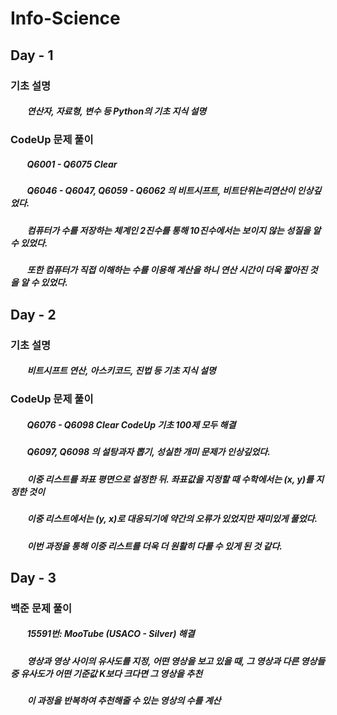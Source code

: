 # **Info-Science**

## **Day - 1**
### 기초 설명
#####   &nbsp;&nbsp;&nbsp;&nbsp;&nbsp;&nbsp;&nbsp;&nbsp;연산자, 자료형, 변수 등 Python의 기초 지식 설명
### CodeUp 문제 풀이
#####   &nbsp;&nbsp;&nbsp;&nbsp;&nbsp;&nbsp;&nbsp;&nbsp;Q6001 - Q6075 Clear
#####   &nbsp;&nbsp;&nbsp;&nbsp;&nbsp;&nbsp;&nbsp;&nbsp;Q6046 - Q6047, Q6059 - Q6062 의 비트시프트, 비트단위논리연산이 인상깊었다.
#####   &nbsp;&nbsp;&nbsp;&nbsp;&nbsp;&nbsp;&nbsp;&nbsp;컴퓨터가 수를 저장하는 체계인 2진수를 통해 10진수에서는 보이지 않는 성질을 알 수 있었다.
#####   &nbsp;&nbsp;&nbsp;&nbsp;&nbsp;&nbsp;&nbsp;&nbsp;또한 컴퓨터가 직접 이해하는 수를 이용해 계산을 하니 연산 시간이 더욱 짧아진 것을 알 수 있었다.

##

## **Day - 2**
### 기초 설명
#####   &nbsp;&nbsp;&nbsp;&nbsp;&nbsp;&nbsp;&nbsp;&nbsp;비트시프트 연산, 아스키코드, 진법 등 기초 지식 설명
### CodeUp 문제 풀이
#####   &nbsp;&nbsp;&nbsp;&nbsp;&nbsp;&nbsp;&nbsp;&nbsp;Q6076 - Q6098 Clear CodeUp 기초 100제 모두 해결
#####   &nbsp;&nbsp;&nbsp;&nbsp;&nbsp;&nbsp;&nbsp;&nbsp;Q6097, Q6098 의 설탕과자 뽑기, 성실한 개미 문제가 인상깊었다.
#####   &nbsp;&nbsp;&nbsp;&nbsp;&nbsp;&nbsp;&nbsp;&nbsp;이중 리스트를 좌표 평면으로 설정한 뒤. 좌표값을 지정할 때 수학에서는 (x, y)를 지정한 것이
#####   &nbsp;&nbsp;&nbsp;&nbsp;&nbsp;&nbsp;&nbsp;&nbsp;이중 리스트에서는 (y, x)로 대응되기에 약간의 오류가 있었지만 재미있게 풀었다.
#####   &nbsp;&nbsp;&nbsp;&nbsp;&nbsp;&nbsp;&nbsp;&nbsp;이번 과정을 통해 이중 리스트를 더욱 더 원활히 다룰 수 있게 된 것 같다.

##

## **Day - 3**
### 백준 문제 풀이
#####   &nbsp;&nbsp;&nbsp;&nbsp;&nbsp;&nbsp;&nbsp;&nbsp;15591번: MooTube (USACO - Silver) 해결
#####   &nbsp;&nbsp;&nbsp;&nbsp;&nbsp;&nbsp;&nbsp;&nbsp;영상과 영상 사이의 유사도를 지정, 어떤 영상을 보고 있을 때, 그 영상과 다른 영상들 중 유사도가 어떤 기준값 K보다 크다면 그 영상을 추천
#####   &nbsp;&nbsp;&nbsp;&nbsp;&nbsp;&nbsp;&nbsp;&nbsp;이 과정을 반복하여 추천해줄 수 있는 영상의 수를 계산
